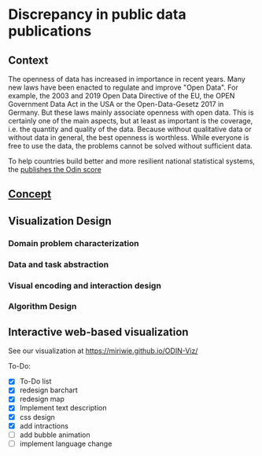 # Discrepancy in public data publications

## Context <a name="context"></a>

The openness of data has increased in importance in recent years. Many new laws have been enacted to regulate and improve "Open Data". For example, the 2003 and 2019 Open Data Directive of the EU, the OPEN Government Data Act in the USA or the Open-Data-Gesetz 2017 in Germany. But these laws mainly associate openness with open data. This is certainly one of the main aspects, but at least as important is the coverage, i.e. the quantity and quality of the data. Because without qualitative data or without data in general, the best openness is worthless. While everyone is free to use the data, the problems cannot be solved without sufficient data.

To help countries build better and more resilient national statistical systems, the <a href="https://opendatawatch.com" target="_blank" rel="noopener noreferrer"> publishes the Odin score

## Concept <a name="concept"></a>

## Visualization Design <a name="visualization-design"></a>

### Domain problem characterization <a name="Domain problem characterization"></a>


### Data and task abstraction <a name="data-abstraction"></a>


### Visual encoding and interaction design <a name="interaction-design"></a>


### Algorithm Design <a name="algorithm-design"></a>

## Interactive web-based visualization

See our visualization at https://miriwie.github.io/ODIN-Viz/

To-Do:
- [X] To-Do list
- [X] redesign barchart
- [X] redesign map
- [X] Implement text description
- [X] css design
- [X] add intractions
- [ ] add bubble animation
- [ ] implement language change
